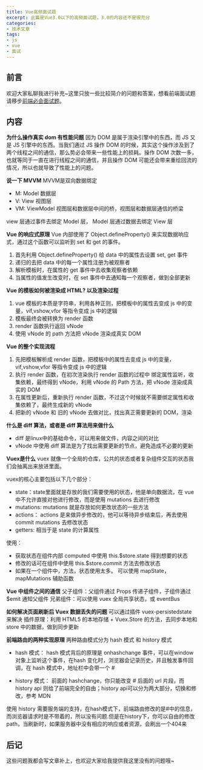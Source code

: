 ```yaml
---
title: Vue高频面试题
excerpt: 此篇是Vue3.0以下的高频面试题，3.0的内容还不是很充分
categories:
- 技术文章
tags:
- js
- vue
- 面试
---
```


## 前言
欢迎大家私聊我进行补充~这里只放一些比较简介的问题和答案，想看前端面试题请移步[前端必会面试题]()。

## 内容
**为什么操作真实 dom 有性能问题**
因为 DOM 是属于渲染引擎中的东西，而 JS 又是 JS 引擎中的东西。当我们通过 JS 操作 DOM 的时候，其实这个操作涉及到了两个线程之间的通信，那么势必会带来一些性能上的损耗。操作 DOM 次数一多，也就等同于一直在进行线程之间的通信，并且操作 DOM 可能还会带来重绘回流的情况，所以也就导致了性能上的问题。

**说一下 MVVM**
MVVM是双向数据绑定
- M: Model 数据层
- V: View 视图层
- VM: ViewModel 视图层和数据层中间的桥，视图层和数据层通信的桥梁

view 层通过事件去绑定 Model 层， Model 层通过数据去绑定 View 层

**Vue 的响应式原理**
Vue 内部使用了 Object.defineProperty() 来实现数据响应式，通过这个函数可以监听到 set 和 get 的事件。
1. 首先利用 Object.defineProperty() 给 data 中的属性去设置 set, get 事件
2. 递归的去把 data 中的每一个属性注册为被观察者
3. 解析模板时，在属性的 get 事件中去收集观察者依赖
4. 当属性的值发生改变时，在 set 事件中去通知每一个观察者，做到全部更新

**Vue 的模板如何被渲染成 HTML? 以及渲染过程**
1. vue 模板的本质是字符串，利用各种正则，把模板中的属性去变成 js 中的变量，vif,vshow,vfor 等指令变成 js 中的逻辑
2. 模板最终会被转换为 render 函数
3. render 函数执行返回 vNode
4. 使用 vNode 的 path 方法把 vNode 渲染成真实 DOM

**Vue 的整个实现流程**
1. 先把模板解析成 render 函数，把模板中的属性去变成 js 中的变量，vif,vshow,vfor 等指令变成 js 中的逻辑
2. 执行 render 函数，在初次渲染执行 render 函数的过程中 绑定属性监听，收集依赖，最终得到 vNode，利用 vNode 的 Path 方法，把 vNode 渲染成真实的 DOM
3. 在属性更新后，重新执行 render 函数，不过这个时候就不需要绑定属性和收集依赖了，最终生成新的 vNode
4. 把新的 vNode 和 旧的 vNode 去做对比，找出真正需要更新的 DOM，渲染

**什么是 diff 算法，或者是 diff 算法用来做什么**
- diff 是linux中的基础命令，可以用来做文件，内容之间的对比
- vNode 中使用 diff 算法是为了找出需要更新的节点，避免造成不必要的更新

**Vuex是什么**
vuex 就像一个全局的仓库，公共的状态或者复杂组件交互的状态我们会抽离出来放进里面。

vuex的核心主要包括以下几个部分：
- state：state里面就是存放的我们需要使用的状态，他是单向数据流，在 vue 中不允许直接对他进行修改，而是使用 mutations 去进行修改
- mutations: mutations 就是存放如何更改状态的一些方法
- actions： actions 是来做异步修改的，他可以等待异步结束后，再去使用 commit mutations 去修改状态
- getters: 相当于是 state 的计算属性

使用：
- 获取状态在组件内部 computed 中使用 this.$store.state 得到想要的状态
- 修改的话可在组件中使用 this.$store.commit 方法去修改状态
- 如果在一个组件中，方法，状态使用太多。 可以使用 mapState，mapMutations 辅助函数

**Vue 中组件之间的通信**
父子组件：父组件通过 Props 传递子组件，子组件通过 $emit 通知父组件 兄弟组件：可以使用 vuex 全局共享状态，或 eventBus

**如何解决页面刷新后 Vuex 数据丢失的问题**
可以通过插件 vuex-persistedstate 来解决 插件原理：利用 HTML5 的本地存储 + Vuex.Store 的方法，去同步本地和 store 中的数据，做到同步更新

**前端路由的两种实现原理**
两种路由模式分为 hash 模式 和 history 模式

- hash 模式：
hash 模式背后的原理是 onhashchange 事件，可以在window对象上监听这个事件，在hash 变化时，浏览器会记录历史，并且触发事件回调，在 hash 模式中，地址栏中会带一个 #

- history 模式：
前面的 hashchange，你只能改变 # 后面的 url 片段，而 history api 则给了前端完全的自由；history api可以分为两大部分，切换和修改，参考 MDN

使用 history 需要服务端的支持，在hash模式下，前端路由修改的是#中的信息，而浏览器请求时是不带着的，所以没有问题.但是在history下，你可以自由的修改path，当刷新时，如果服务器中没有相应的响应或者资源，会刷出一个404来



## 后记
这些问题我都会写文章补上，也欢迎大家给我提供我这里没有的问题哦~